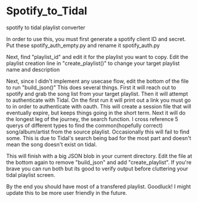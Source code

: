# Spotify_to_Tidal
spotify to tidal playlist converter

In order to use this, you must first generate a spotify client ID and secret. Put these spotify_auth_empty.py and rename it spotify_auth.py

Next, find "playlist_id" and edit it for the playlist you want to copy.
Edit the playlist creation line in "create_playlist()" to change your target playlist name and description 

Next, since I didn't implement any usecase flow, edit the bottom of the file to run "build_json()" This does several things. First it will reach out to spotify and grab the song list from your target playlist. 
Then it will attempt to authenticate with Tidal. On the first run it will print out a link you must go to in order to authenticate with oauth. This will create a session file that will eventually expire, but keeps things going in the short term. 
Next it will do the longest leg of the journey, the search function. I cross reference 5 querys of different types to find the common(hopefully correct) song/album/artist from the source playlist. Occasionally this will fail to find some. This is due to Tidal's search being bad for the most part and doesn't mean the song doesn't exist on tidal.

This will finish with a big JSON blob in your current directory. Edit the file at the bottom again to remove "build_json" and add "create_playlist".
If you're brave you can run both but its good to verify output before cluttering your tidal playlist screen. 

By the end you should have most of a transfered playlist. Goodluck! I might update this to be more user friendly in the future. 
